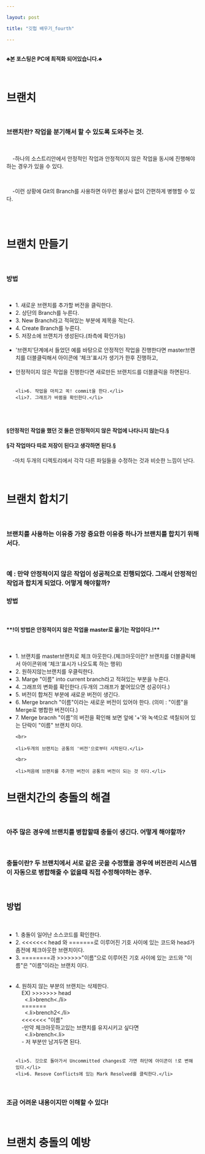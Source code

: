 ```yaml
---

layout: post

title: "깃헙 배우기_fourth"

---
```


<br>**♣본 포스팅은 PC에 최적화 되어있습니다.♣**

<br>

<h1>브랜치</h1>

<br>

<h3>브랜치란? 작업을 분기해서 할 수 있도록 도와주는 것.</h3>

<br>

&nbsp;&nbsp;&nbsp; -하나의 소스트리안에서 안정적인 작업과 안정적이지 않은 작업을 동시에 진행해야 하는 경우가 있을 수 있다.

<br>

&nbsp;&nbsp;&nbsp; -이런 상황에 Git의 Branch를 사용하면 아무런 불상사 없이 간편하게 병행할 수 있다.

<br>
<br>

<h1>브랜치 만들기</h1>

<br>

<h3>방법</h3>

<br>

<ul>
	<li>1. 새로운 브랜치를 추가할 버전을 클릭한다.</li>
	<li>2. 상단의 Branch를 누른다.</li>
	<li>3. New Branch라고 적혀있는 부분에 제목을 적는다.</li>
	<li>4. Create Branch를 누른다.</li>
	<li>5. 저장소에 브랜치가 생성된다.(좌측에 확인가능)</li>

<br>

<li>'브랜치'단계에서 들었던 예를 바탕으로 안정적인 작업을 진행한다면 master브랜치를 더블클릭해서 아이콘에 '체크'표시가 생기가 한후 진행하고,</li>

<br>

<li>안정적이지 않은 작업을 진행한다면 새로만든 브랜치드를 더블클릭을 하면된다.</li>

<br>

	<li>6. 작업을 마치고 꼭! commit을 한다.</li>
	<li>7. 그래프가 바뀜을 확인한다.</li>

</ul>

<br>
<br>

<h4>§안정적인 작업을 했던 것 들은 안정적이지 않은 작업에 나타나지 않는다.§</h4>
<h4>§각 작업마다 따로 저장이 된다고 생각하면 된다.§</h4>

&nbsp;&nbsp;&nbsp; -마치 두개의 디렉토리에서 각각 다른 파일들을 수정하는 것과 비슷한 느낌이 난다.

<br>

<h1>브랜치 합치기</h1>

<br>

<h3>브랜치를 사용하는 이유중 가장 중요한 이유중 하나가 브랜치를 합치기 위해서다.</h3>

<br>

<h3>예 : 만약 안정적이지 않은 작업이 성공적으로 진행되었다. 그래서 안정적인작업과 합치게 되었다. 어떻게 해야할까?</h3>

<h3>방법</h3>

<br>

<h4>**!이 방법은 안정적이지 않은 작업을 master로 옮기는 작업이다.!**</h4>

<br>

<ul>
	<li>1. 브랜치를 master브랜치로 체크 아웃한다.(체크아웃이란? 브랜치를 더블클릭해서 아이콘위에 '체크'표시가 나오도록 하는 행위)</li>
	<li>2. 원하지않는브랜치를 우클릭한다.</li>
	<li>3. Marge "이름" into current branch라고 적혀있는 부분을 누른다.</li>
	<li>4. 그래프의 변화를 확인한다.(두개의 그래프가 붙어있으면 성공이다.)</li>
	<li>5. 버전이 합쳐진 부분에 새로운 버전이 생긴다.</li>
	<li>6. Merge branch "이름"이라는 새로운 버전이 있어야 한다. (의미 : "이름"을 Merge로 병합한 버전이다.)</li>
	<li>7. Merge bracnh "이름"의 버전을 확인해 보면 앞에 '+'와 녹색으로 색칠되어 있는 단락이 "이름" 브랜치 이다.</li>

	<br>

	<li>두개의 브랜치는 공통의 '버전'으로부터 시작된다.</li>

	<br>

	<li>처음에 브랜치를 추가한 버전이 공통의 버전이 되는 것 이다.</li>
</ul>

<h1>브랜치간의 충돌의 해결</h1>

<br>

<h3>아주 많은 경우에 브랜치를 병합할때 충돌이 생긴다. 어떻게 해야할까?</h3>

<br>

<h3>충돌이란? 두 브랜치에서 서로 같은 곳을 수정했을 경우에 버전관리 시스템이 자동으로 병합해줄 수 없을때 직접 수정해야하는 경우.</h3>

<br>

<h2>방법</h2>

<br>

<ul>
	<li>1. 충돌이 일어난 소스코드를 확인한다.</li>
	<li>2. <<<<<<< head 와 =======로 이루어진 기호 사이에 있는 코드와 head가 좀전에 체크아웃한 브랜치이다. </li>
	<li>3. ========과 >>>>>>>"이름"으로 이루어진 기호 사이에 있는 코드와 "이름"은 "이름"이라는 브랜치 이다.</li>
	<br>
	<br>
	<li>4. 원하지 않는 부분의 브랜치는 삭제한다.</li>
	&nbsp;&nbsp;&nbsp; EX) >>>>>>> head
	<br>
	&nbsp;&nbsp;&nbsp;&nbsp;&nbsp;&nbsp;<.li>brench<./li>
	<br>
	&nbsp;&nbsp;&nbsp;&nbsp;=======
	<br>
	&nbsp;&nbsp;&nbsp;&nbsp;&nbsp;&nbsp;<.li>brench2<./li>
	<br>
	&nbsp;&nbsp;&nbsp;&nbsp;<<<<<<< "이름"
	<br>
	&nbsp;&nbsp;&nbsp; -만약 체크아웃하고있는 브랜치를 유지시키고 싶다면
	<br>
	&nbsp;&nbsp;&nbsp;&nbsp;&nbsp;&nbsp;<.li>brench<.li>
	<br>
	&nbsp;&nbsp;&nbsp; - 저 부분만 남겨두면 된다.
	<br>
	<br>

	<li>5. 깃으로 돌아가서 Uncommitted changes로 가면 하단에 아이콘이 !로 변해 있다.</li>
	<li>6. Resove Conflicts에 있는 Mark Resolved를 클릭한다.</li>
</ul>

<br>

<h3>조금 어려운 내용이지만 이해할 수 있다!</h3>

<br>

<h1>브랜치 충돌의 예방</h1>

<h3></h3>
